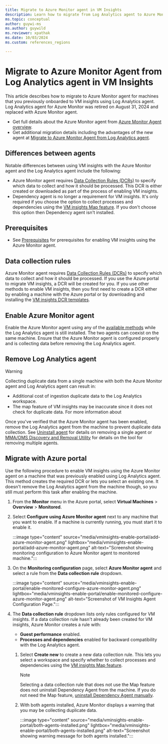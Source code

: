 ```yaml
---
title: Migrate to Azure Monitor agent in VM Insights
description: Learn how to migrate from Log Analytics agent to Azure Monitor agent for VM insights.
ms.topic: conceptual
author: guywi-ms
ms.author: guywild
ms.reviewer: xpathak
ms.date: 10/03/2024
ms.custom: references_regions

---
```


# Migrate to Azure Monitor Agent from Log Analytics agent in VM Insights
This article describes how to migrate to Azure Monitor agent for machines that you previously onboarded to VM insights using Log Analytics agent. Log Analytics agent for Azure Monitor was retired on August 31, 2024 and replaced with Azure Monitor agent.

- Get full details about the Azure Monitor agent from [Azure Monitor Agent overview](../agents/azure-monitor-agent-overview.md).
- Get additional migration details including the advantages of the new agent at [Migrate to Azure Monitor Agent from Log Analytics agent](../agents/azure-monitor-agent-migration.md).

## Differences between agents

Notable differences between using VM insights with the Azure Monitor agent and the Log Analytics agent include the following:

- Azure Monitor agent requires [Data Collection Rules (DCRs)](../essentials/data-collection-rule-overview.md) to specify which data to collect and how it should be processed. This DCR is either created or downloaded as part of the process of enabling VM insights.
- Dependency agent is no longer a requirement for VM insights. It's only required if you choose the option to collect processes and dependencies using the [VM insights Map feature](vminsights-maps.md). If you don't choose this option then Dependency agent isn't installed.

## Prerequisites

- See [Prerequisites](./vminsights-enable.md?#prerequisites) for prerequisites for enabling VM insights using the Azure Monitor agent.

## Data collection rules
Azure Monitor agent requires [Data Collection Rules (DCRs)](../essentials/data-collection-rule-overview.md) to specify which data to collect and how it should be processed. If you use the Azure portal to migrate VM insights, a DCR will be created for you. If you use other methods to enable VM insights, then you first need to create a DCR either by enabling a machine with the Azure portal or by downloading and installing the [VM insights DCR templates](./vminsights-enable-resource-manager.md#create-data-collection-rule-dcr).

## Enable Azure Monitor agent
Enable the Azure Monitor agent using any of the [available methods](./vminsights-enable-overview.md) while the Log Analytics agent is still installed. The two agents can coexist on the same machine. Ensure that the Azure Monitor agent is configured properly and is collecting data before removing the Log Analytics agent.

## Remove Log Analytics agent

> [!WARNING]
> Collecting duplicate data from a single machine with both the Azure Monitor agent and Log Analytics agent can result in:
> - Additional cost of ingestion duplicate data to the Log Analytics workspace.
> - The map feature of VM insights may be inaccurate since it does not check for duplicate data. For more information about 

Once you've verified that the Azure Monitor agent has been enabled, remove the Log Analytics agent from the machine to prevent duplicate data collection. See [Uninstall agent](../agents/azure-monitor-agent-mma-removal-tool.md) for details on removing a single agent or [MMA/OMS Discovery and Removal Utility](../agents/azure-monitor-agent-mma-removal-tool.md) for details on the tool for removing multiple agents.

## Migrate with Azure portal
Use the following procedure to enable VM insights using the Azure Monitor agent on a machine that was previously enabled using Log Analytics agent. This method creates the required DCR or lets you select an existing one. It doesn't remove the Log Analytics agent from the machine though, so you still must perform this task after enabling the machine.

1. From the **Monitor** menu in the Azure portal, select **Virtual Machines** > **Overview** > **Monitored**.
 
1. Select **Configure using Azure Monitor agent** next to any machine that you want to enable. If a machine is currently running, you must start it to enable it.

    :::image type="content" source="media/vminsights-enable-portal/add-azure-monitor-agent.png" lightbox="media/vminsights-enable-portal/add-azure-monitor-agent.png" alt-text="Screenshot showing monitoring configuration to Azure Monitor agent to monitored machine.":::

1. On the **Monitoring configuration** page, select **Azure Monitor agent** and select a rule from the **Data collection rule** dropdown. 

    :::image type="content" source="media/vminsights-enable-portal/enable-monitored-configure-azure-monitor-agent.png" lightbox="media/vminsights-enable-portal/enable-monitored-configure-azure-monitor-agent.png" alt-text="Screenshot of VM Insights Agent Configuration Page.":::


2. The **Data collection rule** dropdown lists only rules configured for VM insights. If a data collection rule hasn't already been created for VM insights, Azure Monitor creates a rule with: 

   - **Guest performance** enabled.
   - **Processes and dependencies** enabled for backward compatibility with the Log Analytics agent.
   1.  Select **Create new** to create a new data collection rule. This lets you select a workspace and specify whether to collect processes and dependencies using the [VM insights Map feature](vminsights-maps.md).

       > [!NOTE]
       > Selecting a data collection rule that does not use the Map feature does not uninstall Dependency Agent from the machine. If you do not need the Map feature, [uninstall Dependency Agent manually](../vm/vminsights-dependency-agent-maintenance.md#uninstall-dependency-agent).
   2.  With both agents installed, Azure Monitor displays a warning that you may be collecting duplicate data.

       :::image type="content" source="media/vminsights-enable-portal/both-agents-installed.png" lightbox="media/vminsights-enable-portal/both-agents-installed.png" alt-text="Screenshot showing warning message for both agents installed.":::

